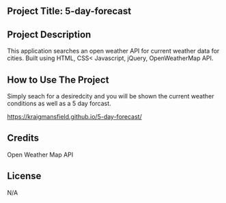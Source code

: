 ## Project Title: 5-day-forecast

## Project Description
This application searches an open weather API for current weather data for cities. Built using HTML, CSS< Javascript, jQuery, OpenWeatherMap API. 

## How to Use The Project
Simply seach for a desiredcity and you will be shown the current weather conditions as well as a 5 day forcast.

https://kraigmansfield.github.io/5-day-forecast/

## Credits
Open Weather Map API

## License
N/A



